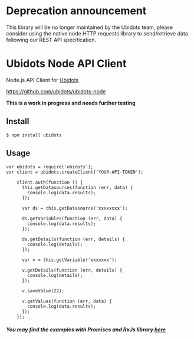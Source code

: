 
# Deprecation announcement

This library will be no longer maintained by the Ubidots team, please consider using the native node HTTP requests library to send/retrieve data following our REST API specification.

# Ubidots Node API Client

Node.js API Client for [Ubidots](http://www.ubidots.com)

https://github.com/ubidots/ubidots-node

**This is a work in progress and needs further testing**

## Install

```
$ npm install ubidots
```

## Usage
```
var ubidots = require('ubidots');
var client = ubidots.createClient('YOUR-API-TOKEN');
    
    client.auth(function () {
      this.getDatasources(function (err, data) {
        console.log(data.results);
      });
    
      var ds = this.getDatasource('xxxxxxxx');
    
      ds.getVariables(function (err, data) {
        console.log(data.results);
      });
    
      ds.getDetails(function (err, details) {
        console.log(details);
      });
    
      var v = this.getVariable('xxxxxxx');
    
      v.getDetails(function (err, details) {
        console.log(details);
      });
    
      v.saveValue(22);
    
      v.getValues(function (err, data) {
        console.log(data.results);
      });
    });
```


##### You may find the examples with Promises and RxJs library [here](examples/)

